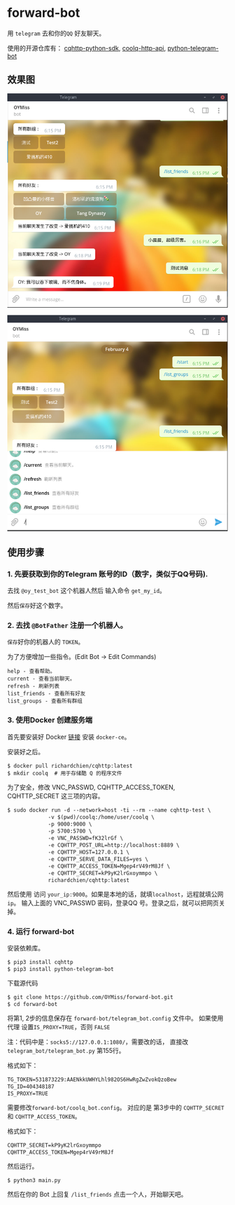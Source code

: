 # forward-bot

用 `telegram` 去和你的`QQ` 好友聊天。

使用的开源仓库有：
[cqhttp-python-sdk](https://github.com/richardchien/cqhttp-python-sdk),
[coolq-http-api](https://github.com/richardchien/coolq-http-api),
[python-telegram-bot](https://github.com/python-telegram-bot/python-telegram-bot)

## 效果图

![切换聊天](./images/pic1.png)

![命令窗口](./images/pic2.png)

## 使用步骤
### 1. 先要获取到你的Telegram 账号的ID（数字，类似于QQ号码).

去找 `@oy_test_bot` 这个机器人然后 输入命令 `get_my_id`。

然后`保存`好这个数字。

### 2. 去找 `@BotFather` 注册一个机器人。

`保存`好你的机器人的 `TOKEN`。

为了方便增加一些指令。(Edit Bot -> Edit Commands)

```
help - 查看帮助。
current - 查看当前聊天。
refresh - 刷新列表
list_friends - 查看所有好友
list_groups - 查看所有群组
```

### 3. 使用Docker 创建服务端

首先要安装好 Docker [链接](https://docs.docker.com/install/) 安装 `docker-ce`。

安装好之后。

```
$ docker pull richardchien/cqhttp:latest
$ mkdir coolq  # 用于存储酷 Q 的程序文件
```

为了安全，修改 VNC_PASSWD, CQHTTP_ACCESS_TOKEN, CQHTTP_SECRET 这三项的内容。

```
$ sudo docker run -d --network=host -ti --rm --name cqhttp-test \
             -v $(pwd)/coolq:/home/user/coolq \
             -p 9000:9000 \
             -p 5700:5700 \
             -e VNC_PASSWD=fK32lrGf \
             -e CQHTTP_POST_URL=http://localhost:8889 \
	         -e CQHTTP_HOST=127.0.0.1 \
             -e CQHTTP_SERVE_DATA_FILES=yes \
             -e CQHTTP_ACCESS_TOKEN=Mgep4rV49rM8Jf \
             -e CQHTTP_SECRET=kP9yK2lrGxoymmpo \
             richardchien/cqhttp:latest
```

然后使用 访问 `your_ip:9000`。如果是本地的话，就填`localhost`，远程就填公网 `ip`。
输入上面的 VNC_PASSWD 密码，登录QQ 号。登录之后，就可以把网页关掉。

### 4. 运行 forward-bot

安装依赖库。

```
$ pip3 install cqhttp
$ pip3 install python-telegram-bot
```

下载源代码

```
$ git clone https://github.com/OYMiss/forward-bot.git
$ cd forward-bot
```

将第1, 2步的信息保存在 `forward-bot/telegram_bot.config` 文件中。
如果使用代理 设置`IS_PROXY=TRUE`，否则 `FALSE`

注：代码中是：`socks5://127.0.0.1:1080/`，需要改的话，
直接改 `telegram_bot/telegram_bot.py` 第155行。

格式如下：

```
TG_TOKEN=531873229:AAENkkUWHYLhl982OS6HwRgZwZvokQzoBew
TG_ID=404348187
IS_PROXY=TRUE
```

需要修改`forward-bot/coolq_bot.config`。
对应的是 第3步中的 `CQHTTP_SECRET` 和 `CQHTTP_ACCESS_TOKEN`。

格式如下：

```
CQHTTP_SECRET=kP9yK2lrGxoymmpo
CQHTTP_ACCESS_TOKEN=Mgep4rV49rM8Jf
```

然后运行。

```
$ python3 main.py
```

然后在你的 Bot 上回复 `/list_friends` 点击一个人，开始聊天吧。


